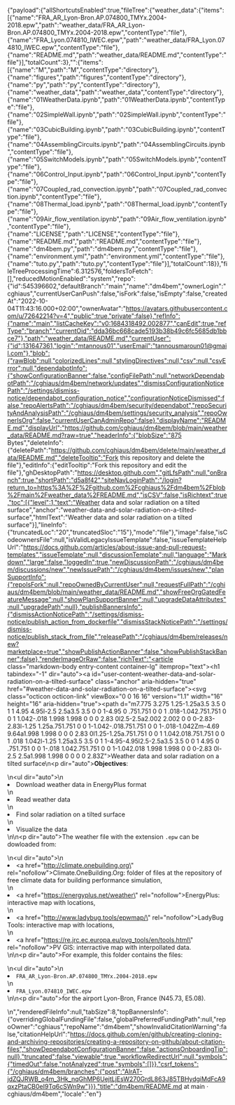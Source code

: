 {"payload":{"allShortcutsEnabled":true,"fileTree":{"weather_data":{"items":[{"name":"FRA_AR_Lyon-Bron.AP.074800_TMYx.2004-2018.epw","path":"weather_data/FRA_AR_Lyon-Bron.AP.074800_TMYx.2004-2018.epw","contentType":"file"},{"name":"FRA_Lyon.074810_IWEC.epw","path":"weather_data/FRA_Lyon.074810_IWEC.epw","contentType":"file"},{"name":"README.md","path":"weather_data/README.md","contentType":"file"}],"totalCount":3},"":{"items":[{"name":"M","path":"M","contentType":"directory"},{"name":"figures","path":"figures","contentType":"directory"},{"name":"py","path":"py","contentType":"directory"},{"name":"weather_data","path":"weather_data","contentType":"directory"},{"name":"01WeatherData.ipynb","path":"01WeatherData.ipynb","contentType":"file"},{"name":"02SimpleWall.ipynb","path":"02SimpleWall.ipynb","contentType":"file"},{"name":"03CubicBuilding.ipynb","path":"03CubicBuilding.ipynb","contentType":"file"},{"name":"04AssemblingCircuits.ipynb","path":"04AssemblingCircuits.ipynb","contentType":"file"},{"name":"05SwitchModels.ipynb","path":"05SwitchModels.ipynb","contentType":"file"},{"name":"06Control_Input.ipynb","path":"06Control_Input.ipynb","contentType":"file"},{"name":"07Coupled_rad_convection.ipynb","path":"07Coupled_rad_convection.ipynb","contentType":"file"},{"name":"08Thermal_load.ipynb","path":"08Thermal_load.ipynb","contentType":"file"},{"name":"09Air_flow_ventilation.ipynb","path":"09Air_flow_ventilation.ipynb","contentType":"file"},{"name":"LICENSE","path":"LICENSE","contentType":"file"},{"name":"README.md","path":"README.md","contentType":"file"},{"name":"dm4bem.py","path":"dm4bem.py","contentType":"file"},{"name":"environment.yml","path":"environment.yml","contentType":"file"},{"name":"tuto.py","path":"tuto.py","contentType":"file"}],"totalCount":18}},"fileTreeProcessingTime":6.312576,"foldersToFetch":[],"reducedMotionEnabled":"system","repo":{"id":545396602,"defaultBranch":"main","name":"dm4bem","ownerLogin":"cghiaus","currentUserCanPush":false,"isFork":false,"isEmpty":false,"createdAt":"2022-10-04T11:43:16.000+02:00","ownerAvatar":"https://avatars.githubusercontent.com/u/72642214?v=4","public":true,"private":false},"refInfo":{"name":"main","listCacheKey":"v0:1684318492.002877","canEdit":true,"refType":"branch","currentOid":"dda36bc668cade5193b38b49c6fc5685db1bbce7"},"path":"weather_data/README.md","currentUser":{"id":131647361,"login":"mtannous01","userEmail":"tannousmaroun01@gmail.com"},"blob":{"rawBlob":null,"colorizedLines":null,"stylingDirectives":null,"csv":null,"csvError":null,"dependabotInfo":{"showConfigurationBanner":false,"configFilePath":null,"networkDependabotPath":"/cghiaus/dm4bem/network/updates","dismissConfigurationNoticePath":"/settings/dismiss-notice/dependabot_configuration_notice","configurationNoticeDismissed":false,"repoAlertsPath":"/cghiaus/dm4bem/security/dependabot","repoSecurityAndAnalysisPath":"/cghiaus/dm4bem/settings/security_analysis","repoOwnerIsOrg":false,"currentUserCanAdminRepo":false},"displayName":"README.md","displayUrl":"https://github.com/cghiaus/dm4bem/blob/main/weather_data/README.md?raw=true","headerInfo":{"blobSize":"875 Bytes","deleteInfo":{"deletePath":"https://github.com/cghiaus/dm4bem/delete/main/weather_data/README.md","deleteTooltip":"Fork this repository and delete the file"},"editInfo":{"editTooltip":"Fork this repository and edit the file"},"ghDesktopPath":"https://desktop.github.com","gitLfsPath":null,"onBranch":true,"shortPath":"d5a8f42","siteNavLoginPath":"/login?return_to=https%3A%2F%2Fgithub.com%2Fcghiaus%2Fdm4bem%2Fblob%2Fmain%2Fweather_data%2FREADME.md","isCSV":false,"isRichtext":true,"toc":[{"level":1,"text":"Weather data and solar radiation on a tilted surface","anchor":"weather-data-and-solar-radiation-on-a-tilted-surface","htmlText":"Weather data and solar radiation on a tilted surface"}],"lineInfo":{"truncatedLoc":"20","truncatedSloc":"15"},"mode":"file"},"image":false,"isCodeownersFile":null,"isValidLegacyIssueTemplate":false,"issueTemplateHelpUrl":"https://docs.github.com/articles/about-issue-and-pull-request-templates","issueTemplate":null,"discussionTemplate":null,"language":"Markdown","large":false,"loggedIn":true,"newDiscussionPath":"/cghiaus/dm4bem/discussions/new","newIssuePath":"/cghiaus/dm4bem/issues/new","planSupportInfo":{"repoIsFork":null,"repoOwnedByCurrentUser":null,"requestFullPath":"/cghiaus/dm4bem/blob/main/weather_data/README.md","showFreeOrgGatedFeatureMessage":null,"showPlanSupportBanner":null,"upgradeDataAttributes":null,"upgradePath":null},"publishBannersInfo":{"dismissActionNoticePath":"/settings/dismiss-notice/publish_action_from_dockerfile","dismissStackNoticePath":"/settings/dismiss-notice/publish_stack_from_file","releasePath":"/cghiaus/dm4bem/releases/new?marketplace=true","showPublishActionBanner":false,"showPublishStackBanner":false},"renderImageOrRaw":false,"richText":"<article class=\"markdown-body entry-content container-lg\" itemprop=\"text\"><h1 tabindex=\"-1\" dir=\"auto\"><a id=\"user-content-weather-data-and-solar-radiation-on-a-tilted-surface\" class=\"anchor\" aria-hidden=\"true\" href=\"#weather-data-and-solar-radiation-on-a-tilted-surface\"><svg class=\"octicon octicon-link\" viewBox=\"0 0 16 16\" version=\"1.1\" width=\"16\" height=\"16\" aria-hidden=\"true\"><path d=\"m7.775 3.275 1.25-1.25a3.5 3.5 0 1 1 4.95 4.95l-2.5 2.5a3.5 3.5 0 0 1-4.95 0 .751.751 0 0 1 .018-1.042.751.751 0 0 1 1.042-.018 1.998 1.998 0 0 0 2.83 0l2.5-2.5a2.002 2.002 0 0 0-2.83-2.83l-1.25 1.25a.751.751 0 0 1-1.042-.018.751.751 0 0 1-.018-1.042Zm-4.69 9.64a1.998 1.998 0 0 0 2.83 0l1.25-1.25a.751.751 0 0 1 1.042.018.751.751 0 0 1 .018 1.042l-1.25 1.25a3.5 3.5 0 1 1-4.95-4.95l2.5-2.5a3.5 3.5 0 0 1 4.95 0 .751.751 0 0 1-.018 1.042.751.751 0 0 1-1.042.018 1.998 1.998 0 0 0-2.83 0l-2.5 2.5a1.998 1.998 0 0 0 0 2.83Z\"></path></svg></a>Weather data and solar radiation on a tilted surface</h1>\n<p dir=\"auto\"><strong>Objectives</strong>:</p>\n<ul dir=\"auto\">\n<li>Download weather data in EnergyPlus format</li>\n<li>Read weather data</li>\n<li>Find solar radiation on a tilted surface</li>\n<li>Visualize the data</li>\n</ul>\n<p dir=\"auto\">The weather file with the extension <code>.epw</code> can be dowloaded from:</p>\n<ul dir=\"auto\">\n<li><a href=\"http://climate.onebuilding.org\" rel=\"nofollow\">Climate.OneBuilding.Org</a>: folder of files at the repository of free climate data for building performance simulation,</li>\n<li><a href=\"https://energyplus.net/weather\" rel=\"nofollow\">EnergyPlus</a>: interactive map with locations,</li>\n<li><a href=\"http://www.ladybug.tools/epwmap/\" rel=\"nofollow\">LadyBug Tools</a>: interactive map with locations,</li>\n<li><a href=\"https://re.jrc.ec.europa.eu/pvg_tools/en/tools.html\" rel=\"nofollow\">PV GIS</a>: interractive map with interpollated data.</li>\n</ul>\n<p dir=\"auto\">For example, this folder contains the files:</p>\n<ul dir=\"auto\">\n<li><code>FRA_AR_Lyon-Bron.AP.074800_TMYx.2004-2018.epw</code></li>\n<li><code>FRA_Lyon.074810_IWEC.epw</code></li>\n</ul>\n<p dir=\"auto\">for the airport Lyon-Bron, France (N45.73, E5.08).</p>\n</article>","renderedFileInfo":null,"tabSize":8,"topBannersInfo":{"overridingGlobalFundingFile":false,"globalPreferredFundingPath":null,"repoOwner":"cghiaus","repoName":"dm4bem","showInvalidCitationWarning":false,"citationHelpUrl":"https://docs.github.com/en/github/creating-cloning-and-archiving-repositories/creating-a-repository-on-github/about-citation-files","showDependabotConfigurationBanner":false,"actionsOnboardingTip":null},"truncated":false,"viewable":true,"workflowRedirectUrl":null,"symbols":{"timedOut":false,"notAnalyzed":true,"symbols":[]}},"csrf_tokens":{"/cghiaus/dm4bem/branches":{"post":"AlrAT-jdZQJRWB_o4m_3Hk_nqGhMP6UejtLjEsW270GrdL863J85TBHydgiMdFcA9qxzPtaCB0eI9Tq6cSWn9w"}}},"title":"dm4bem/README.md at main · cghiaus/dm4bem","locale":"en"}